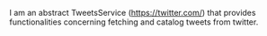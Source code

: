 I am an abstract TweetsService  (https://twitter.com/)  that provides functionalities concerning fetching and catalog tweets from twitter.